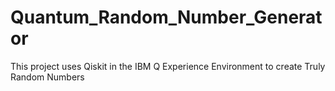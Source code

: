 # Quantum_Random_Number_Generator
This project uses Qiskit in the IBM Q Experience Environment to create Truly Random Numbers
